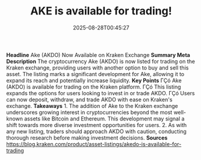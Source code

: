 ﻿---
title: "AKE is available for trading!"
date: "2025-08-28T00:45:27"
category: "Markets"
summary: ""
slug: "ake is available for trading"
source_urls:
  - "https://blog.kraken.com/product/asset-listings/akedo-is-available-for-trading"
seo:
  title: "AKE is available for trading! | Hash n Hedge"
  description: ""
  keywords: ["news", "markets", "brief"]
---
**Headline** Ake (AKDO) Now Available on Kraken Exchange  **Summary Meta Description** The cryptocurrency Ake (AKDO) is now listed for trading on the Kraken exchange, providing users with another option to buy and sell this asset. The listing marks a significant development for Ake, allowing it to expand its reach and potentially increase liquidity.  **Key Points**  ΓÇó Ake (AKDO) is available for trading on the Kraken platform. ΓÇó This listing expands the options for users looking to invest in or trade AKDO. ΓÇó Users can now deposit, withdraw, and trade AKDO with ease on Kraken's exchange.  **Takeaways**  1. The addition of Ake to the Kraken exchange underscores growing interest in cryptocurrencies beyond the most well-known assets like Bitcoin and Ethereum. This development may signal a shift towards more diverse investment opportunities for users. 2. As with any new listing, traders should approach AKDO with caution, conducting thorough research before making investment decisions.  **Sources** https://blog.kraken.com/product/asset-listings/akedo-is-available-for-trading 

